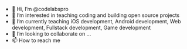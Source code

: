 - 👋 Hi, I’m @codelabspro
- 👀 I’m interested in teaching coding and building open source projects
- 🌱 I’m currently teaching iOS development, Android development, Web development, Fullstack development, Game development
- 💞️ I’m looking to collaborate on ...
- 📫 How to reach me 
